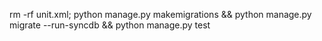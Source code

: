 rm -rf unit.xml; python manage.py makemigrations && python manage.py migrate --run-syncdb && python manage.py test